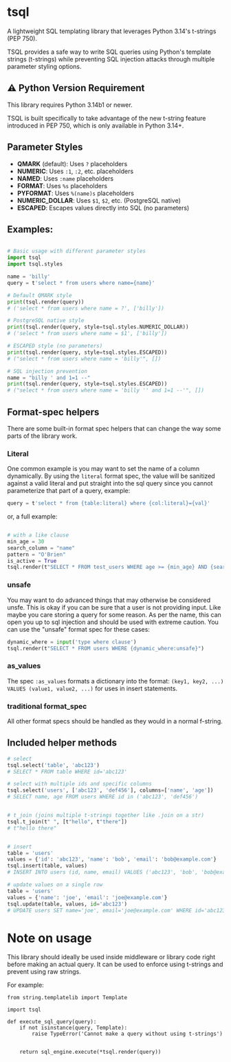 # tsql

A lightweight SQL templating library that leverages Python 3.14's t-strings (PEP 750).

TSQL provides a safe way to write SQL queries using Python's template strings (t-strings) while preventing SQL injection attacks through multiple parameter styling options.

## ⚠️ Python Version Requirement
This library requires Python 3.14b1 or newer.

TSQL is built specifically to take advantage of the new t-string feature introduced in PEP 750, which is only available in Python 3.14+.


## Parameter Styles

- **QMARK** (default): Uses `?` placeholders
- **NUMERIC**: Uses `:1`, `:2`, etc. placeholders  
- **NAMED**: Uses `:name` placeholders
- **FORMAT**: Uses `%s` placeholders
- **PYFORMAT**: Uses `%(name)s` placeholders
- **NUMERIC_DOLLAR**: Uses `$1`, `$2`, etc. (PostgreSQL native)
- **ESCAPED**: Escapes values directly into SQL (no parameters)

## Examples:

```python

# Basic usage with different parameter styles
import tsql
import tsql.styles

name = 'billy'
query = t'select * from users where name={name}'

# Default QMARK style
print(tsql.render(query))
# ('select * from users where name = ?', ['billy'])

# PostgreSQL native style
print(tsql.render(query, style=tsql.styles.NUMERIC_DOLLAR))
# ('select * from users where name = $1', ['billy'])

# ESCAPED style (no parameters)
print(tsql.render(query, style=tsql.styles.ESCAPED))
# ("select * from users where name = 'billy'", [])

# SQL injection prevention
name = "billy ' and 1=1 --"
print(tsql.render(query, style=tsql.styles.ESCAPED))
# ("select * from users where name = 'billy '' and 1=1 --'", [])

```

## Format-spec helpers

There are some built-in format spec helpers that can change the way some 
parts of the library work. 

### Literal 
One common example is you may want to set the name
of a column dynamically. By using the `literal` format spec, the value will
be sanitized against a valid literal and put straight into the sql query since 
you cannot parameterize that part of a query, example:

```python
query = t'select * from {table:literal} where {col:literal}={val}'
```

or, a full example:
```python

# with a like clause
min_age = 30
search_column = "name"
pattern = "O'Brien"
is_active = True
tsql.render(t"SELECT * FROM test_users WHERE age >= {min_age} AND {search_column:literal} LIKE '%' || {pattern} || '%' AND active = {is_active}")
```

### unsafe
You may want to do advanced things that may otherwise be considered unsfe. 
This is okay if you can be sure that a user is not providing input. Like maybe
you care storing a query for some reason.
As per the name, this can open you up to sql injection and should be used with 
extreme caution.
You can use the "unsafe" format spec for these
cases:
```python
dynamic_where = input('type where clause')
tsql.render(t"SELECT * FROM users WHERE {dynamic_where:unsafe}")
```

### as_values

The spec `:as_values` formats a dictionary into the format:
`(key1, key2, ...) VALUES (value1, value2, ...)` for uses in insert statements.

### traditional format_spec

All other format specs should be handled as they would in a normal f-string. 

## Included helper methods

```python
# select
tsql.select('table', 'abc123')
# SELECT * FROM table WHERE id='abc123'

# select with multiple ids and specific columns
tsql.select('users', ['abc123', 'def456'], columns=['name', 'age'])
# SELECT name, age FROM users WHERE id in ('abc123', 'def456')


# t_join (joins multiple t-strings together like .join on a str)
tsql.t_join(t" ", [t"hello", t"there"])
# t"hello there"


# insert
table = 'users'
values = {'id': 'abc123', 'name': 'bob', 'email': 'bob@example.com'}
tsql.insert(table, values)
# INSERT INTO users (id, name, email) VALUES ('abc123', 'bob', 'bob@example.com')

# update values on a single row
table = 'users'
values = {'name': 'joe', 'email': 'joe@example.com'}
tsql.update(table, values, id='abc123')
# UPDATE users SET name='joe', email='joe@example.com' WHERE id='abc123'
```

# Note on usage

This library should ideally be used inside middleware or library code
right before making an actual query. It can be used to enforce
using t-strings and prevent using raw strings.

For example:

```
from string.templatelib import Template

import tsql

def execute_sql_query(query):
    if not isinstance(query, Template):
        raise TypeError('Cannot make a query without using t-strings')
        
    
    return sql_engine.execute(*tsql.render(query))

```
